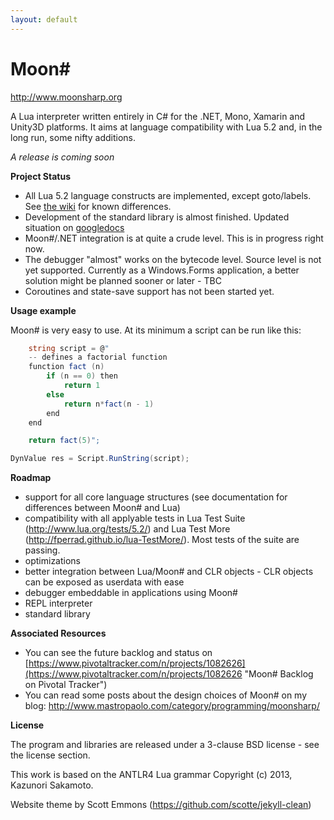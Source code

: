 ```yaml
---
layout: default
---
```

Moon# 
========= 
http://www.moonsharp.org


A Lua interpreter written entirely in C# for the .NET, Mono, Xamarin and Unity3D platforms.
It aims at language compatibility with Lua 5.2 and, in the long run, some nifty additions.

*A release is coming soon*



**Project Status**
 
* All Lua 5.2 language constructs are implemented, except goto/labels. See [the wiki](https://github.com/xanathar/moonsharp/wiki/Differences-between-Moon%23-and-Lua) for known differences.
* Development of the standard library is almost finished. Updated situation on [googledocs](https://docs.google.com/spreadsheets/d/1Iw8YMSY8N0tGEyaD-vmmJnlaQ5te4P4CqTXYpEiSEL8/edit#gid=0)
* Moon#/.NET integration is at quite a crude level. This is in progress right now.
* The debugger "almost" works on the bytecode level. Source level is not yet supported. Currently as a Windows.Forms application, a better solution might be planned sooner or later - TBC
* Coroutines and state-save support has not been started yet.
 
**Usage example**

Moon# is very easy to use. At its minimum a script can be run like this:

```C#
	string script = @"    
	-- defines a factorial function
	function fact (n)
		if (n == 0) then
			return 1
		else
			return n*fact(n - 1)
		end
	end

	return fact(5)";

DynValue res = Script.RunString(script);
``` 

 

**Roadmap**

* support for all core language structures (see documentation for differences between Moon# and Lua)
* compatibility with all applyable tests in Lua Test Suite (http://www.lua.org/tests/5.2/) and Lua Test More (http://fperrad.github.io/lua-TestMore/). Most tests of the suite are passing.
* optimizations 
* better integration between Lua/Moon# and CLR objects - CLR objects can be exposed as userdata with ease
* debugger embeddable in applications using Moon# 
* REPL interpreter
* standard library  

**Associated Resources**

* You can see the future backlog and status on [https://www.pivotaltracker.com/n/projects/1082626](https://www.pivotaltracker.com/n/projects/1082626 "Moon# Backlog on Pivotal Tracker")
* You can read some posts about the design choices of Moon# on my blog: http://www.mastropaolo.com/category/programming/moonsharp/


**License**

The program and libraries are released under a 3-clause BSD license - see the license section.

This work is based on the ANTLR4 Lua grammar Copyright (c) 2013, Kazunori Sakamoto.

Website theme by Scott Emmons (https://github.com/scotte/jekyll-clean)
